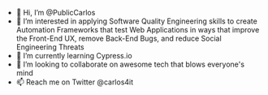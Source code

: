 - 👋 Hi, I’m @PublicCarlos
- 👀 I’m interested in applying Software Quality Engineering skills to create Automation Frameworks that test Web Applications in ways that improve the Front-End UX, remove Back-End Bugs, and reduce Social Engineering Threats
- 🌱 I’m currently learning Cypress.io
- 💞️ I’m looking to collaborate on awesome tech that blows everyone's mind
- 📫 Reach me on Twitter @carlos4it

